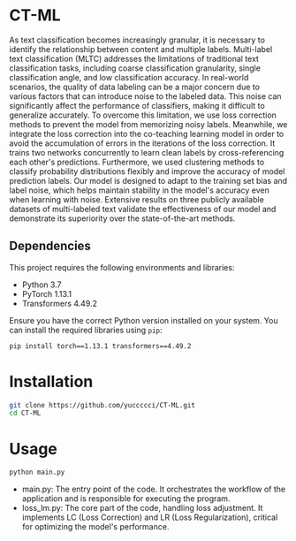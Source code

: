 # CT-ML
As text classification becomes increasingly granular, it is necessary to identify the relationship between content and multiple labels. Multi-label text classification (MLTC) addresses the limitations of traditional text classification tasks, including coarse classification granularity, single classification angle, and low classification accuracy. In real-world scenarios, the quality of data labeling can be a major concern due to various factors that can introduce noise to the labeled data. This noise can significantly affect the performance of classifiers, making it difficult to generalize accurately. To overcome this limitation, we use loss correction methods to prevent the model from memorizing noisy labels. Meanwhile, we integrate the loss correction into the co-teaching learning model in order to avoid the accumulation of errors in the iterations of the loss correction. It trains two networks concurrently to learn clean labels by cross-referencing each other's predictions. Furthermore, we used clustering methods to classify probability distributions flexibly and improve the accuracy of model prediction labels. Our model is designed to adapt to the training set bias and label noise, which helps maintain stability in the model's accuracy even when learning with noise. Extensive results on three publicly available datasets of multi-labeled text validate the effectiveness of our model and demonstrate its superiority over the state-of-the-art methods.
## Dependencies

This project requires the following environments and libraries:

- Python 3.7
- PyTorch 1.13.1
- Transformers 4.49.2

Ensure you have the correct Python version installed on your system. You can install the required libraries using `pip`:

```bash
pip install torch==1.13.1 transformers==4.49.2
```

# Installation

```bash
git clone https://github.com/yuccccci/CT-ML.git
cd CT-ML
```
# Usage
```bash
python main.py
```
- main.py: The entry point of the code. It orchestrates the workflow of the application and is responsible for executing the program.
- loss_lm.py: The core part of the code, handling loss adjustment. It implements LC (Loss Correction) and LR (Loss Regularization), critical for optimizing the model's performance.

